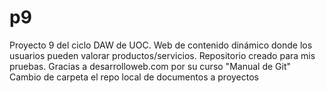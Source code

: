 # p9
Proyecto 9 del ciclo DAW de UOC. Web de contenido dinámico donde los usuarios pueden valorar productos/servicios.
Repositorio creado para mis pruebas.
Gracias a desarrolloweb.com por su curso "Manual de Git"
Cambio de carpeta el repo local de documentos a proyectos
